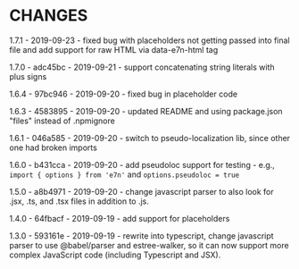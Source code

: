# CHANGES

1.7.1 - 2019-09-23 - fixed bug with placeholders not getting passed into final file and add support for raw HTML via data-e7n-html tag

1.7.0 - adc45bc - 2019-09-21 - support concatenating string literals with plus signs

1.6.4 - 97bc946 - 2019-09-20 - fixed bug in placeholder code

1.6.3 - 4583895 - 2019-09-20 - updated README and using package.json "files" instead of .npmignore

1.6.1 - 046a585 - 2019-09-20 - switch to pseudo-localization lib, since other one had broken imports

1.6.0 - b431cca - 2019-09-20 - add pseudoloc support for testing - e.g., `import { options } from 'e7n'` and `options.pseudoloc = true`

1.5.0 - a8b4971 - 2019-09-20 - change javascript parser to also look for .jsx, .ts, and .tsx files in addition to .js.

1.4.0 - 64fbacf - 2019-09-19 - add support for placeholders

1.3.0 - 593161e - 2019-09-19 - rewrite into typescript, change javascript parser to use @babel/parser and estree-walker, so it can now support more complex JavaScript code (including Typescript and JSX).
